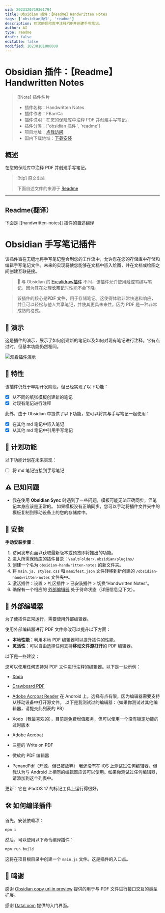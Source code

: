 ```yaml
---
uid: 2023120719301794
title: Obsidian 插件：【Readme】Handwritten Notes
tags: ['obsidian插件', 'readme']
description: 在您的保险库中注释PDF并创建手写笔记。
author: AI
type: readme
draft: false
editable: false
modified: 20230101000000
---
```


# Obsidian 插件：【Readme】Handwritten Notes

> [!Note] 插件名片
> - 插件名称：Handwritten Notes
> - 插件作者：FBarrCa
> - 插件说明：在您的保险库中注释 PDF 并创建手写笔记。
> - 插件分类：['obsidian 插件 ', 'readme']
> - 项目地址：[点我访问](https://github.com/FBarrca/obsidian-handwritten-notes)
> - 国内下载地址：[下载安装](https://pkmer.cn/products/plugin/pluginMarket/?handwritten-notes)

## 概述

在您的保险库中注释 PDF 并创建手写笔记。

> [!tip] 原文出处
>
>下面自述文件的来源于 [Readme](https://ghproxy.net/https://raw.githubusercontent.com/FBarrca/obsidian-handwritten-notes/master/README.md)
>

---

## Readme(翻译）

下面是 [[handwritten-notes]] 插件的自述翻译

# Obsidian 手写笔记插件

该插件旨在无缝地将手写笔记整合到您的工作流中，允许您在您的存储库中存储和编辑手写笔记文件。未来的实现将使您能够在文档中嵌入绘图，并在文档或绘图之间创建互联链接。

> 🔗 与 Obsidian 的 [Excalidraw插件](https://github.com/zsviczian/obsidian-excalidraw-plugin/) 不同，该插件允许使用触控笔编写笔记，因为其在处理**长笔记**时性能不会下降。

> 该插件的核心是**PDF 文件**，用于存储笔记。这使得体验非常快速和响应，并且可以轻松与他人共享笔记，并使其更具未来性，因为 PDF 是一种非常成熟的格式。

## 🎥 演示

这是插件的演示，展示了如何创建新的笔记以及如何对现有笔记进行注释。它有点过时，但基本功能仍然相同。

[![观看插件演示](https://cdn.pkmer.cn/covers/handwritten-notes_1_0.jpeg!pkmer)](https://youtu.be/dkdKeCJzVQA)

## 🚀 特性

该插件仍处于早期开发阶段，但已经实现了以下功能：

- [x] 从不同的纸张模板创建新的笔记
- [x] 对现有笔记进行注释

此外，由于 Obsidian 中提供了以下功能，您可以将其与手写笔记一起使用：

- [x] 在其他 md 笔记中嵌入笔记
- [x] 从其他 md 笔记中引用手写笔记

## 📅 计划功能

以下功能计划在未来实现：

- [ ] 将 md 笔记链接到手写笔记

## ⚠️ 已知问题

- 我在使用 **Obsidian Sync** 时遇到了一些问题，模板可能无法正确同步，但笔记本身应该是正常的。
  如果模板没有正确同步，您可以手动将插件文件夹中的模板复制到移动设备上的您的存储库中。

## 🔧 安装

**手动安装步骤**：

1. 访问发布页面以获取最新版本或预览即将推出的功能。
2. 进入所需保险库的插件目录：`VaultFolder/.obsidian/plugins/`
3. 创建一个名为 `obsidian-handwritten-notes` 的新文件夹。
4. 将 `main.js`、`styles.css` 和 `manifest.json` 文件转移到新创建的 `/obsidian-handwritten-notes` 文件夹中。
5. 激活插件：设置 > 社区插件 > 已安装插件 > 切换“Handwritten Notes”。
6. 确保有一个相应的 [外部编辑器](#external-editors) 处于待命状态（详细信息见下文）。

## 📑 外部编辑器

为了使插件正常运行，需要使用外部编辑器。

使用外部编辑器进行 PDF 文件修改可以提升以下方面：

- **本地性能**：利用本地 PDF 编辑器可以提升插件的性能。
- **灵活性**：可以自由选择任何支持**移动文件源打开**的 PDF 编辑器。

以下是一些建议：

您可以使用任何支持对 PDF 文件进行注释的编辑器。以下是一些示例：

- [Xodo](https://www.xodo.com/app/)
- [Drawboard PDF](https://www.drawboard.com/pdf/)
- [Adobe Acrobat Reader](https://acrobat.adobe.com/us/en/acrobat/pdf-reader.html)
在 Android 上，选择有点有限，因为编辑器需要支持从移动设备中打开源文件。
以下是我测试过的编辑器：（如果你测试过其他编辑器，请提交此列表的 PR）

- Xodo（我最喜欢的），目前是免费增值服务，但可以使用一个没有锁定功能的过时版本
- Adobe Acrobat
- 三星的 Write on PDF
- 微软的 PDF 编辑器
- PenandPdf（开源，但已被放弃）
我还没有在 iOS 上测试过任何编辑器，但我认为与 Android 上相同的编辑器应该可以使用。如果你测试过任何编辑器，请添加到这个列表中。

更新：它在 iPadOS 17 的标记工具上运行得很好。

## 🛠️ 如何编译插件

首先，安装依赖项：

```bash
npm i
```

然后，可以使用以下命令编译插件：

```bash
npm run build
```

这将在项目根目录中创建一个 `main.js` 文件。这是插件的入口点。

## 🙏 鸣谢

感谢 [Obsidian copy url in preview](https://github.com/NomarCub/obsidian-copy-url-in-preview) 提供的用于与 PDF 文件进行接口交互的类型扩展。

感谢 [DataLoom](https://github.com/trey-wallis/obsidian-dataloom) 提供的入门界面。
